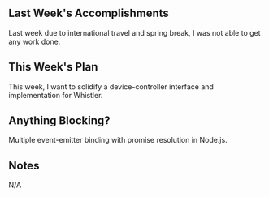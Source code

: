 ## Last Week's Accomplishments

Last week due to international travel and spring break, I was not able to get any work done.

## This Week's Plan

This week, I want to solidify a device-controller interface and implementation for Whistler.

## Anything Blocking?

Multiple event-emitter binding with promise resolution in Node.js.

## Notes

N/A
